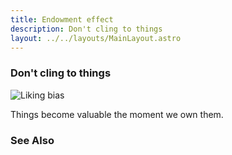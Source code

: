 ```yaml
---
title: Endowment effect
description: Don't cling to things
layout: ../../layouts/MainLayout.astro
---
```


### Don't cling to things

![Liking bias](/images/liking-bias.jpg)

Things become valuable the moment we own them.


### See Also

